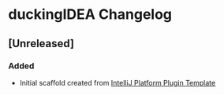 <!-- Keep a Changelog guide -> https://keepachangelog.com -->

# duckingIDEA Changelog

## [Unreleased]
### Added
- Initial scaffold created from [IntelliJ Platform Plugin Template](https://github.com/JetBrains/intellij-platform-plugin-template)
